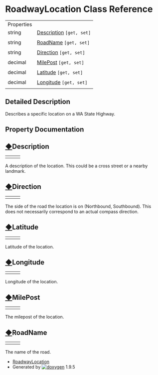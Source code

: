 # RoadwayLocation Class Reference

|  |  |
| --- | --- |
| Properties | |
| string | [Description](class_roadway_location.html#a47ab991092519646a9d0fa2b9782fe0e) `[get, set]` |
|  | |
| string | [RoadName](class_roadway_location.html#ac503c907f5587c883aadc1a4f848b0fb) `[get, set]` |
|  | |
| string | [Direction](class_roadway_location.html#a4fceaa1a1f5a099bc2f9566370762e10) `[get, set]` |
|  | |
| decimal | [MilePost](class_roadway_location.html#aa13104e7c18601229f4d77d242410b29) `[get, set]` |
|  | |
| decimal | [Latitude](class_roadway_location.html#a8b1e8b527afd40930e7f5c174566083f) `[get, set]` |
|  | |
| decimal | [Longitude](class_roadway_location.html#a80f82c2e3513bf7c96b90b5b23498f57) `[get, set]` |
|  | |

## Detailed Description

Describes a specific location on a WA State Highway.

## Property Documentation

## [◆](#a47ab991092519646a9d0fa2b9782fe0e)Description

|  |  |  |
| --- | --- | --- |
| |  | | --- | | string RoadwayLocation.Description | | getset |

A description of the location. This could be a cross street or a nearby landmark.

## [◆](#a4fceaa1a1f5a099bc2f9566370762e10)Direction

|  |  |  |
| --- | --- | --- |
| |  | | --- | | string RoadwayLocation.Direction | | getset |

The side of the road the location is on (Northbound, Southbound). This does not necessarily correspond to an actual compass direction.

## [◆](#a8b1e8b527afd40930e7f5c174566083f)Latitude

|  |  |  |
| --- | --- | --- |
| |  | | --- | | decimal RoadwayLocation.Latitude | | getset |

Latitude of the location.

## [◆](#a80f82c2e3513bf7c96b90b5b23498f57)Longitude

|  |  |  |
| --- | --- | --- |
| |  | | --- | | decimal RoadwayLocation.Longitude | | getset |

Longitude of the location.

## [◆](#aa13104e7c18601229f4d77d242410b29)MilePost

|  |  |  |
| --- | --- | --- |
| |  | | --- | | decimal RoadwayLocation.MilePost | | getset |

The milepost of the location.

## [◆](#ac503c907f5587c883aadc1a4f848b0fb)RoadName

|  |  |  |
| --- | --- | --- |
| |  | | --- | | string RoadwayLocation.RoadName | | getset |

The name of the road.

* [RoadwayLocation](class_roadway_location.html)
* Generated by [![doxygen](doxygen.svg)](https://www.doxygen.org/index.html) 1.9.5

